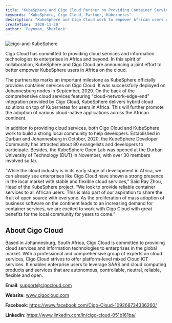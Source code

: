 ```yaml
---
title: "KubeSphere and Cigo Cloud Partner on Providing Container Services and Building a Developer Community in Africa"
keywords: "KubeSphere, Cigo Cloud, Partner, Kubernetes"
description: "KubeSphere and Cigo Cloud work to empower African users on the cloud and promote a local developer community."
createTime: '2020-11-30'
author: 'Feynman, Sherlock'
---
```


![cigo-and-KubeSphere](https://ap3.qingstor.com/kubesphere-website/docs/cigo-cloud.png)

Cigo Cloud has committed to providing cloud services and information technologies to enterprises in Africa and beyond. In this spirit of collaboration, KubeSphere and Cigo Cloud are announcing a joint effort to better empower KubeSphere users in Africa on the cloud.

The partnership marks an important milestone as KubeSphere officially provides container services on Cigo Cloud. It was successfully deployed on Johannesburg nodes in September, 2020. On the back of the comprehensive cloud services featuring "cloud-network-edge-end" integration provided by Cigo Cloud, KubeSphere delivers hybrid cloud solutions on top of Kubernetes for users in Africa. This will further promote the adoption of various cloud-native applications across the African continent.

In addition to providing cloud services, both Cigo Cloud and KubeSphere work to build a strong local community to help developers. Established in Durban and Johannesburg in October, 2020, the KubeSphere Developer Community has attracted about 80 evangelists and developers to participate. Besides, the KubeSphere Open Lab was opened at the Durban University of Technology (DUT) in November, with over 30 members involved so far.

“While the cloud industry is in its early stage of development in Africa, we can already see enterprises like Cigo Cloud have shown a strong presence in the local market with stable and flexible cloud services,” Said Ray Zhou, Head of the KubeSphere project. “We look to provide reliable container services to all African users. This is also part of our aspiration to share the fruit of open source with everyone. As the proliferation of mass adoption of business software on the continent leads to an increasing demand for container services, we are excited to work with Cigo Cloud with great benefits for the local community for years to come.”

## About Cigo Cloud

Based in Johannesburg, South Africa, Cigo Cloud is committed to providing cloud services and information technologies to enterprises in the global market. With a professional and comprehensive group of experts on cloud services, Cigo Cloud strives to offer platform-level mixed Cloud ICT services. It enables enterprise users to leverage SAAS and cloud computing products and services that are autonomous, controllable, neutral, reliable, flexible and open.

**Email**: support@cigocloud.com

**Website**:  www.cigocloud.com

**Facebook**: https://www.facebook.com/Cigo-Cloud-109268734336260/

**LinkedIn**: https://www.linkedin.com/in/cigo-cloud-051b161ba/
